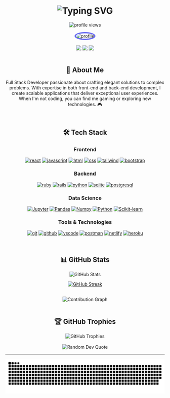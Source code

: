 <h1 align="center">
  <img src="https://readme-typing-svg.demolab.com?font=Fira+Code&weight=600&size=28&duration=4000&pause=1000&color=6366F1&center=true&vCenter=true&random=false&width=435&lines=Hi%2C+I'm+Jeff+Lowkey+%F0%9F%91%8B;Full+Stack+Developer;Software+Engineer" alt="Typing SVG" />
</h1>

<p align="center">
  <img src="https://komarev.com/ghpvc/?username=jefflowkey&label=Profile%20views&color=6366F1&style=flat" alt="profile views" />
</p>

<div align="center">
  <img height="200" src="https://avatars.githubusercontent.com/u/109278259?s=400&u=8fdf1d98fac3a2bc7741a557f1a2fef38b6dbcd&v=4" alt="profile" style="border-radius: 50%; border: 4px solid #6366F1;" />
</div>

<br/>

<div align="center">
  <a href="https://www.linkedin.com/in/alex-muiruri-6a00b0150"><img src="https://img.shields.io/badge/LinkedIn-0077B5?style=for-the-badge&logo=linkedin&logoColor=white" /></a>
  <a href="https://twitter.com/_alexirungu"><img src="https://img.shields.io/badge/Twitter-1DA1F2?style=for-the-badge&logo=twitter&logoColor=white" /></a>
  <a href="https://github.com/AlexIrungu"><img src="https://img.shields.io/badge/GitHub-100000?style=for-the-badge&logo=github&logoColor=white" /></a>
</div>

<br/>

<div align="center">
  <h2>💫 About Me</h2>
  <p>
    Full Stack Developer passionate about crafting elegant solutions to complex problems. With expertise in both front-end and back-end development, I create scalable applications that deliver exceptional user experiences. When I'm not coding, you can find me gaming or exploring new technologies. 🎮
  </p>
</div>

<br/>

<div align="center">
  <h2>🛠️ Tech Stack</h2>

 <h3 align="center">Frontend</h3>
<p align="center">
  <a href="#"><img src="https://skillicons.dev/icons?i=react" width="48" height="48" alt="react" /></a>
  <a href="#"><img src="https://skillicons.dev/icons?i=javascript" width="48" height="48" alt="javascript" /></a>
  <a href="#"><img src="https://skillicons.dev/icons?i=html" width="48" height="48" alt="html" /></a>
  <a href="#"><img src="https://skillicons.dev/icons?i=css" width="48" height="48" alt="css" /></a>
  <a href="#"><img src="https://skillicons.dev/icons?i=tailwind" width="48" height="48" alt="tailwind" /></a>
  <a href="#"><img src="https://skillicons.dev/icons?i=bootstrap" width="48" height="48" alt="bootstrap" /></a>
</p>

<h3 align="center">Backend</h3>
<p align="center">
  <a href="#"><img src="https://skillicons.dev/icons?i=ruby" width="48" height="48" alt="ruby" /></a>
  <a href="#"><img src="https://skillicons.dev/icons?i=rails" width="48" height="48" alt="rails" /></a>
  <a href="#"><img src="https://skillicons.dev/icons?i=python" width="48" height="48" alt="python" /></a>
  <a href="#"><img src="https://skillicons.dev/icons?i=sqlite" width="48" height="48" alt="sqlite" /></a>
  <a href="#"><img src="https://skillicons.dev/icons?i=postgresql" width="48" height="48" alt="postgresql" /></a>
</p>

<h3 align="center">Data Science</h3>
<p align="center">
  <a href="#"><img src="https://img.shields.io/badge/Jupyter-F37626?style=for-the-badge&logo=Jupyter&logoColor=white" alt="Jupyter"></a>
  <a href="#"><img src="https://img.shields.io/badge/Pandas-150458?style=for-the-badge&logo=pandas&logoColor=white" alt="Pandas"></a>
  <a href="#"><img src="https://img.shields.io/badge/Numpy-013243?style=for-the-badge&logo=numpy&logoColor=white" alt="Numpy"></a>
  <a href="#"><img src="https://img.shields.io/badge/Python-3776AB?style=for-the-badge&logo=python&logoColor=white" alt="Python"></a>
  <a href="#"><img src="https://img.shields.io/badge/Scikit--learn-F7931E?style=for-the-badge&logo=scikit-learn&logoColor=white" alt="Scikit-learn"></a>
</p>

<h3 align="center">Tools & Technologies</h3>
<p align="center">
  <a href="#"><img src="https://skillicons.dev/icons?i=git" width="48" height="48" alt="git" /></a>
  <a href="#"><img src="https://skillicons.dev/icons?i=github" width="48" height="48" alt="github" /></a>
  <a href="#"><img src="https://skillicons.dev/icons?i=vscode" width="48" height="48" alt="vscode" /></a>
  <a href="#"><img src="https://skillicons.dev/icons?i=postman" width="48" height="48" alt="postman" /></a>
  <a href="#"><img src="https://skillicons.dev/icons?i=netlify" width="48" height="48" alt="netlify" /></a>
  <a href="#"><img src="https://skillicons.dev/icons?i=heroku" width="48" height="48" alt="heroku" /></a>
</p>
</div>




<br/>

<div align="center">
  <h2>📊 GitHub Stats</h2>
  
  <img src="https://github-readme-stats.vercel.app/api?username=jefflowkey&show_icons=true&theme=tokyonight&hide_border=true&bg_color=0D1117&title_color=6366F1&icon_color=6366F1" alt="GitHub Stats" height="200"/>
  
  <a href="https://git.io/streak-stats"><img src="https://github-readme-streak-stats.herokuapp.com?user=jefflowkey&theme=highcontrast&date_format=j%20M%5B%20Y%5D&type=png&hide_total_contributions=true&hide_current_streak=true&hide_longest_streak=true" alt="GitHub Streak" /></a>
</div>

<br/>

<div align="center">
  <img src="https://github-readme-activity-graph.vercel.app/graph?username=jefflowkey&bg_color=0D1117&color=6366F1&line=6366F1&point=FFFFFF&area=true&hide_border=true" alt="Contribution Graph" />
</div>

<br/>

<div align="center">
  <h2>🏆 GitHub Trophies</h2>
  <img src="https://github-profile-trophy.vercel.app/?username=jefflowkey&theme=discord&no-frame=true&no-bg=true&margin-w=4" alt="GitHub Trophies"/>
</div>

<br/>

<div align="center">
  <img src="https://quotes-github-readme.vercel.app/api?type=horizontal&theme=tokyonight" alt="Random Dev Quote"/>
</div>

---

<div align="center">
  <img src="https://raw.githubusercontent.com/AlexIrungu/AlexIrungu/main/dist/github-contribution-grid-snake.svg" alt="Snake animation" />
</div>
